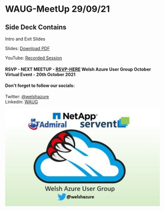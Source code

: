 # WAUG-MeetUp 29/09/21

## Side Deck Contains

Intro and Exit Slides

Slides: [Download PDF](https://github.com/jonnychipz/WAUG-MeetUp/blob/master/2021-Sept-29/WAUG%20-%20Meetup%20Slides%2029-09-21.pdf)</br>

YouTube: [Recorded Session](https://youtu.be/rwJ62UqA4oQ)</br>


#### RSVP - NEXT MEETUP - [RSVP-HERE](https://www.meetup.com/MSFT-Stack/events/280684865/) Welsh Azure User Group October Virtual Event - 20th October 2021

#### Don't forget to follow our socials: </br>

Twitter: [@welshazure](http://www.twitter.com/welshazure) </br>
Linkedin: [WAUG](https://www.linkedin.com/groups/13866357/)


![Logo](../logo.PNG)
